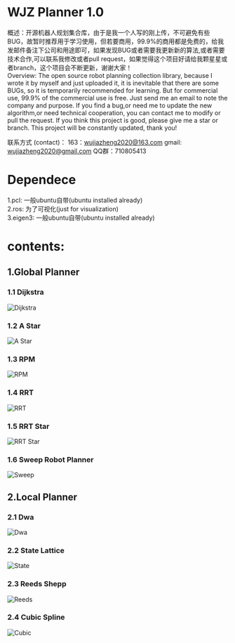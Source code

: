 # WJZ Planner 1.0
概述：开源机器人规划集合库，由于是我一个人写的刚上传，不可避免有些BUG，故暂时推荐用于学习使用，但若要商用，99.9%的商用都是免费的，给我发邮件备注下公司和用途即可，如果发现BUG或者需要我更新新的算法,或者需要技术合作,可以联系我修改或者pull request，如果觉得这个项目好请给我颗星星或者branch，这个项目会不断更新，谢谢大家！</br>
Overview: The open source robot planning collection library, because I wrote it by myself and just uploaded it, it is inevitable that there are some BUGs, so it is temporarily recommended for learning. But for commercial use, 99.9% of the commercial use is free. Just send me an email to note the company and purpose. If you find a bug,or need me to update the new algorithm,or need technical cooperation, you can contact me to modify or pull the request. If you think this project is good, please give me a star or branch. This project will be constantly updated, thank you!

联系方式 (contact)：
163：wujiazheng2020@163.com
gmail: wujiazheng2020@gmail.com
QQ群：710805413
# Dependece
1.pcl: 一般ubuntu自带(ubuntu installed already)</br>
2.ros: 为了可视化(just for visualization)</br>
3.eigen3: 一般ubuntu自带(ubuntu installed already)</br>

# contents:
## 1.Global Planner
### 1.1 Dijkstra
![Dijkstra](https://github.com/wujiazheng2020/WJZ_Planner/blob/master/picture/Dijkstra.png)
### 1.2 A Star
![A Star](https://github.com/wujiazheng2020/WJZ_Planner/blob/master/picture/A_Star.png)
### 1.3 RPM
![RPM](https://github.com/wujiazheng2020/WJZ_Planner/blob/master/picture/RPM.png)
### 1.4 RRT
![RRT](https://github.com/wujiazheng2020/WJZ_Planner/blob/master/picture/RRT.png)
### 1.5 RRT Star
![RRT Star](https://github.com/wujiazheng2020/WJZ_Planner/blob/master/picture/RRT_Star.png)
### 1.6 Sweep Robot Planner
![Sweep](https://github.com/wujiazheng2020/WJZ_Planner/blob/master/picture/Sweep.png)
## 2.Local Planner
### 2.1 Dwa
![Dwa](https://github.com/wujiazheng2020/WJZ_Planner/blob/master/picture/Dwa.png)
### 2.2 State Lattice
![State](https://github.com/wujiazheng2020/WJZ_Planner/blob/master/picture/State_Lattice.png)
### 2.3 Reeds Shepp
![Reeds](https://github.com/wujiazheng2020/WJZ_Planner/blob/master/picture/Reeds_Shepp.png)
### 2.4 Cubic Spline
![Cubic](https://github.com/wujiazheng2020/WJZ_Planner/blob/master/picture/Cubic_Spline.png)
